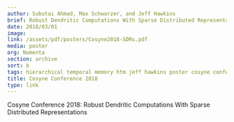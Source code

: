 ```yaml
---
author: Subutai Ahmad, Max Schwarzer, and Jeff Hawkins
brief: Robust Dendritic Computations With Sparse Distributed Representations.
date: 2018/03/01
image:
link: /assets/pdf/posters/Cosyne2018-SDRs.pdf
media: poster
org: Numenta
section: archive
sort: b
tags: hierarchical temporal memory htm jeff hawkins poster cosyne conference pdf
title: Cosyne Conference 2018
type: link
---
```


Cosyne Conference 2018: Robust Dendritic Computations With Sparse Distributed Representations
